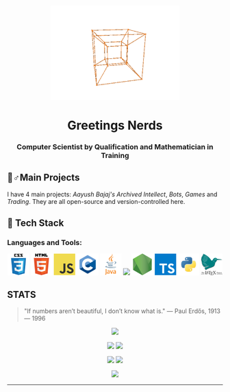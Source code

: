 <div align="center">
<img width="300px" src="/assets/new.gif">
 </div>

<h1 align="center">Greetings Nerds</h1>
<h3 align="center">Computer Scientist by Qualification and Mathematician in Training</h3>

##  🎯♂️Main Projects

I have 4 main projects: _Aayush Bajaj's Archived Intellect_, _Bots_, _Games_ and _Trading_. They are all open-source and version-controlled here.



## 🧱 Tech Stack

<h3 align="left">Languages and Tools:</h3>
<p align="center">
<img height="50" src="https://raw.githubusercontent.com/github/explore/80688e429a7d4ef2fca1e82350fe8e3517d3494d/topics/css/css.png" />
<img height="50" src="https://raw.githubusercontent.com/github/explore/80688e429a7d4ef2fca1e82350fe8e3517d3494d/topics/html/html.png" />
<img height="50" src="https://raw.githubusercontent.com/github/explore/80688e429a7d4ef2fca1e82350fe8e3517d3494d/topics/javascript/javascript.png" />
<img height="50" src="https://raw.githubusercontent.com/github/explore/f3e22f0dca2be955676bc70d6214b95b13354ee8/topics/c/c.png" />
<img height="50" src="https://raw.githubusercontent.com/github/explore/5b3600551e122a3277c2c5368af2ad5725ffa9a1/topics/java/java.png" />
<img height="50" src="https://pngimg.com/uploads/mysql/mysql_PNG6.png" />
<img height="50" src="https://raw.githubusercontent.com/github/explore/80688e429a7d4ef2fca1e82350fe8e3517d3494d/topics/nodejs/nodejs.png" />
<img height="50" src="https://raw.githubusercontent.com/github/explore/80688e429a7d4ef2fca1e82350fe8e3517d3494d/topics/typescript/typescript.png" />
<img height="50" src="https://raw.githubusercontent.com/github/explore/80688e429a7d4ef2fca1e82350fe8e3517d3494d/topics/python/python.png" />
<img height="50" src="https://raw.githubusercontent.com/github/explore/80688e429a7d4ef2fca1e82350fe8e3517d3494d/topics/latex/latex.png" />
</p>

## STATS

> "If numbers aren’t beautiful, I don’t know what is." — Paul Erdős, 1913 — 1996

<p align="center">
<img src="http://github-profile-summary-cards.vercel.app/api/cards/profile-details?username=abaj8494&theme=radical"/>
</p>
<p align="center">
<img src="http://github-profile-summary-cards.vercel.app/api/cards/repos-per-language?username=abaj8494&theme=radical"/>
<img src="http://github-profile-summary-cards.vercel.app/api/cards/most-commit-language?username=abaj8494&theme=radical"/>
</p>
<p align="center">
<img src="http://github-profile-summary-cards.vercel.app/api/cards/stats?username=abaj8494&theme=radical"/>
<img src="http://github-profile-summary-cards.vercel.app/api/cards/productive-time?username=abaj8494&theme=radical&utcOffset=+1"/>
</p>
<p align="center">
<img src="https://github-readme-streak-stats.herokuapp.com?user=abaj8494&theme=radical&hide_border=true&date_format=M%20j%5B%2C%20Y%5D&background=2c292d"/>
</p>

---

